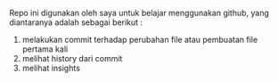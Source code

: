 Repo ini digunakan oleh saya untuk belajar menggunakan github, yang diantaranya adalah sebagai berikut :
1. melakukan commit terhadap perubahan file atau pembuatan file pertama kali
2. melihat history dari commit
3. melihat insights
